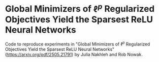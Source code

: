# Global Minimizers of $\ell^p$ Regularized Objectives Yield the Sparsest ReLU Neural Networks
Code to reproduce experiments in "Global Minimizers of $\ell^p$ Regularized Objectives Yield the Sparsest ReLU Neural Networks" (https://arxiv.org/pdf/2505.21791) by Julia Nakhleh and Rob Nowak.
